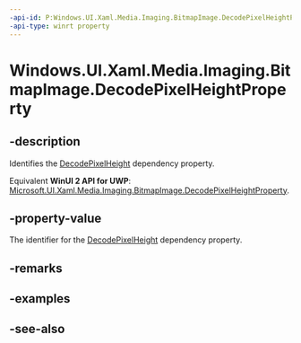 ```yaml
---
-api-id: P:Windows.UI.Xaml.Media.Imaging.BitmapImage.DecodePixelHeightProperty
-api-type: winrt property
---
```


<!-- Property syntax
public Windows.UI.Xaml.DependencyProperty DecodePixelHeightProperty { get; }
-->

# Windows.UI.Xaml.Media.Imaging.BitmapImage.DecodePixelHeightProperty

## -description
Identifies the [DecodePixelHeight](bitmapimage_decodepixelheight.md) dependency property.

Equivalent **WinUI 2 API for UWP**: [Microsoft.UI.Xaml.Media.Imaging.BitmapImage.DecodePixelHeightProperty](/windows/winui/api/microsoft.ui.xaml.media.imaging.bitmapimage.decodepixelheightproperty).

## -property-value
The identifier for the [DecodePixelHeight](bitmapimage_decodepixelheight.md) dependency property.

## -remarks

## -examples

## -see-also
